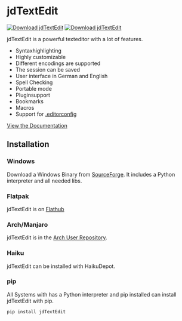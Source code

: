 # jdTextEdit
[![Download jdTextEdit](https://img.shields.io/pypi/dm/jdTextEdit.svg)](https://pypi.org/project/jdTextEdit)
[![Download jdTextEdit](https://img.shields.io/sourceforge/dt/jdtextedit.svg)](https://sourceforge.net/projects/jdtextedit/files/latest/download)

jdTextEdit is a powerful texteditor with a lot of features.

- Syntaxhighlighting
- Highly customizable
- Different encodings are supported
- The session can be saved
- User interface in German and English
- Spell Checking
- Portable mode
- Pluginsupport
- Bookmarks
- Macros
- Support for [.editorconfig](https://editorconfig.org/)

[View the Documentation](https://jdtextedit.readthedocs.io)

## Installation
### Windows
Download a Windows Binary from [SourceForge](https://sourceforge.net/projects/jdtextedit/files/). It includes a Python interpreter and all needed libs.

### Flatpak
jdTextEdit is on [Flathub](https://flathub.org/apps/details/com.gitlab.JakobDev.jdTextEdit)

### Arch/Manjaro
jdTextEdit is in the [Arch User Repository](https://aur.archlinux.org/packages/jdtextedit/).

### Haiku
jdTextEdit can be installed with HaikuDepot.

### pip
All Systems with has a Python interpreter and pip installed can install jdTextEdit with pip.
```
pip install jdTextEdit
```
